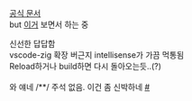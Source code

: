 [공식 문서](https://ziglang.org/documentation/master/)<br/>
but [이거](https://zig.guide) 보면서 하는 중

신선한 답답함<br/>
vscode-zig 확장 버근지 intellisense가 가끔 먹통됨<br/>
Reload하거나 build하면 다시 돌아오는듯..(?)<br/><br/>
와 얘네 /\*\*/ 주석 없음. 이건 좀 신박하네 [#](https://github.com/ziglang/zig/issues/161)<br/>
